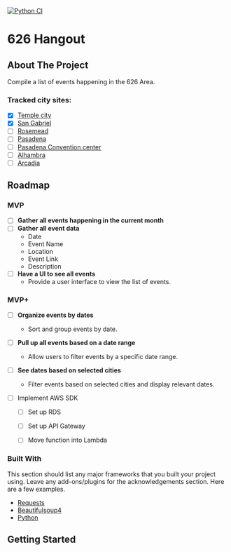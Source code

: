 [![Python CI](https://github.com/martham0/626_hangout/actions/workflows/python-app.yml/badge.svg)](https://github.com/martham0/626_hangout/actions/workflows/python-app.yml)
# 626 Hangout

<!-- ABOUT THE PROJECT -->
## About The Project
Compile a list of events happening in the 626 Area.
### Tracked city sites:
- [X] [Temple city](https://www.ci.temple-city.ca.us/calendar.aspx?CID=23&Keywords=&startDate=&enddate=&)
- [X] [San Gabriel](https://www.sangabrielcity.com/calendar.aspx?CID=0&Keywords=&startDate=&enddate=&)
- [ ] [Rosemead](https://www.cityofrosemead.org/contacts/city_communication/city_calendar)
- [ ] [Pasadena](https://www.cityofpasadena.net/events/month/?tribe_eventcategory%5B0%5D=257)
- [ ] [Pasadena Convention center](https://www.visitpasadena.com/convention-center/full-event-calendar/)
- [ ] [Alhambra](https://www.cityofalhambra.org/calendar.aspx?CID=14)
- [ ] [Arcadia](https://www.arcadiaca.gov/calendar.php#recreation)

<!-- ROADMAP -->
## Roadmap
### MVP
- [ ] **Gather all events happening in the current month**
- [ ] **Gather all event data**
  - Date
  - Event Name
  - Location
  - Event Link
  - Description
- [ ] **Have a UI to see all events**
  - Provide a user interface to view the list of events.

### MVP+
- [ ] **Organize events by dates**
  - Sort and group events by date.

- [ ] **Pull up all events based on a date range**
  - Allow users to filter events by a specific date range.

- [ ] **See dates based on selected cities**
  - Filter events based on selected cities and display relevant dates.
- [ ] Implement AWS SDK
    - [ ] Set up RDS
    - [ ] Set up API Gateway
    - [ ] Move function into Lambda


### Built With

This section should list any major frameworks that you built your project using. Leave any add-ons/plugins for the acknowledgements section. Here are a few examples.
* [Requests](https://requests.readthedocs.io/en/latest/)
* [Beautifulsoup4](https://www.crummy.com/software/BeautifulSoup/bs4/doc/)
* [Python]()

<!-- GETTING STARTED -->
## Getting Started

